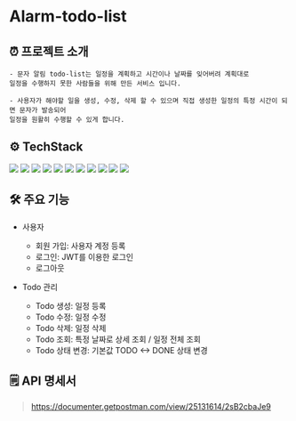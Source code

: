 # Alarm-todo-list

## ⏰ 프로젝트 소개

```
- 문자 알림 todo-list는 일정을 계획하고 시간이나 날짜를 잊어버려 계획대로
일정을 수행하지 못한 사람들을 위해 만든 서비스 입니다.

- 사용자가 해야할 일을 생성, 수정, 삭제 할 수 있으며 직접 생성한 일정의 특정 시간이 되면 문자가 발송되어 
일정을 원활히 수행할 수 있게 합니다.
```

## ⚙️ TechStack
<div align="left">
<img src="https://img.shields.io/badge/Java-007396?style=flat&logo=OpenJDK&logoColor=white"/>
<img src="https://img.shields.io/badge/Spring-6DB33F?style=flat&logo=Spring&logoColor=white"/>
<img src="https://img.shields.io/badge/JPA-6DB33F?style=flat&logo=&logoColor=white"/> 
<img src="https://img.shields.io/badge/SpringScheduler-6DB33F?style=flat&logo=springScheduler&logoColor=white"/> 
<img src="https://img.shields.io/badge/MySQL-4479A1?style=flat&logo=MySQL&logoColor=white"/> 
<img src="https://img.shields.io/badge/H2-09476B?style=flat&logo=h2database&logoColor=white"/>
<img src="https://img.shields.io/badge/SpringSecurity-6DB33F?style=flat&logo=springsecurity&logoColor=white"/>
<img src="https://img.shields.io/badge/QueryDSL-0769AD?style=flat&logo=QueryDSL&logoColor=white"/>
<img src="https://img.shields.io/badge/Junit5-25A162?style=flat&logo=junit5&logoColor=white"/>
<img src="https://img.shields.io/badge/Docker Compose-2496ED?style=flat&logo=docker&logoColor=white"/>
<img src="https://img.shields.io/badge/Redis-FF4438?style=flat&logo=Redis&logoColor=white"/>

## 🛠️ 주요 기능

- 사용자
    - 회원 가입: 사용자 계정 등록
    - 로그인: JWT를 이용한 로그인
    - 로그아웃

- Todo 관리
    - Todo 생성: 일정 등록
    - Todo 수정: 일정 수정
    - Todo 삭제: 일정 삭제
    - Todo 조회: 특정 날짜로 상세 조회 / 일정 전체 조회
    - Todo 상태 변경: 기본값 TODO <-> DONE 상태 변경

## 🗒️ API 명세서
> https://documenter.getpostman.com/view/25131614/2sB2cbaJe9
